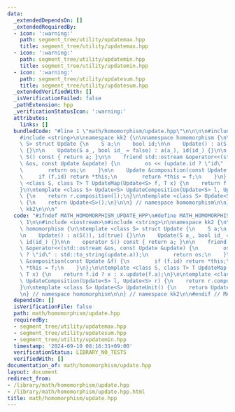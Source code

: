 ```yaml
---
data:
  _extendedDependsOn: []
  _extendedRequiredBy:
  - icon: ':warning:'
    path: segment_tree/utility/updatemax.hpp
    title: segment_tree/utility/updatemax.hpp
  - icon: ':warning:'
    path: segment_tree/utility/updatemin.hpp
    title: segment_tree/utility/updatemin.hpp
  - icon: ':warning:'
    path: segment_tree/utility/updatesum.hpp
    title: segment_tree/utility/updatesum.hpp
  _extendedVerifiedWith: []
  _isVerificationFailed: false
  _pathExtension: hpp
  _verificationStatusIcon: ':warning:'
  attributes:
    links: []
  bundledCode: "#line 1 \"math/homomorphism/update.hpp\"\n\n\n\n#include <iostream>\n\
    #include <string>\n\nnamespace kk2 {\n\nnamespace homomorphism {\n\ntemplate <class\
    \ S> struct Update {\n    S a;\n    bool id;\n\n    Update() : a(S()), id(true)\
    \ {}\n\n    Update(S a_, bool id_ = false) : a(a_), id(id_) {}\n\n    operator\
    \ S() const { return a; }\n\n    friend std::ostream &operator<<(std::ostream\
    \ &os, const Update &update) {\n        os << (update.id ? \"id\" : std::to_string(update.a));\n\
    \        return os;\n    }\n\n    Update &composition(const Update &f) {\n   \
    \     if (f.id) return *this;\n        return *this = f;\n    }\n};\n\ntemplate\
    \ <class S, class T> T UpdateMap(Update<S> f, T x) {\n    return f.id ? x : x.update(f.a);\n\
    }\n\ntemplate <class S> Update<S> UpdateComposition(Update<S> l, Update<S> r)\
    \ {\n    return r.composition(l);\n}\n\ntemplate <class S> Update<S> UpdateUnit()\
    \ {\n    return Update<S>();\n}\n\n} // namespace homomorphism\n\n} // namespace\
    \ kk2\n\n\n"
  code: "#ifndef MATH_HOMOMORPHISM_UPDATE_HPP\n#define MATH_HOMOMORPHISM_UPDATE_HPP\
    \ 1\n\n#include <iostream>\n#include <string>\n\nnamespace kk2 {\n\nnamespace\
    \ homomorphism {\n\ntemplate <class S> struct Update {\n    S a;\n    bool id;\n\
    \n    Update() : a(S()), id(true) {}\n\n    Update(S a_, bool id_ = false) : a(a_),\
    \ id(id_) {}\n\n    operator S() const { return a; }\n\n    friend std::ostream\
    \ &operator<<(std::ostream &os, const Update &update) {\n        os << (update.id\
    \ ? \"id\" : std::to_string(update.a));\n        return os;\n    }\n\n    Update\
    \ &composition(const Update &f) {\n        if (f.id) return *this;\n        return\
    \ *this = f;\n    }\n};\n\ntemplate <class S, class T> T UpdateMap(Update<S> f,\
    \ T x) {\n    return f.id ? x : x.update(f.a);\n}\n\ntemplate <class S> Update<S>\
    \ UpdateComposition(Update<S> l, Update<S> r) {\n    return r.composition(l);\n\
    }\n\ntemplate <class S> Update<S> UpdateUnit() {\n    return Update<S>();\n}\n\
    \n} // namespace homomorphism\n\n} // namespace kk2\n\n#endif // MATH_HOMOMORPHISM_UPDATE_HPP\n"
  dependsOn: []
  isVerificationFile: false
  path: math/homomorphism/update.hpp
  requiredBy:
  - segment_tree/utility/updatemax.hpp
  - segment_tree/utility/updatesum.hpp
  - segment_tree/utility/updatemin.hpp
  timestamp: '2024-09-10 08:16:31+09:00'
  verificationStatus: LIBRARY_NO_TESTS
  verifiedWith: []
documentation_of: math/homomorphism/update.hpp
layout: document
redirect_from:
- /library/math/homomorphism/update.hpp
- /library/math/homomorphism/update.hpp.html
title: math/homomorphism/update.hpp
---
```

